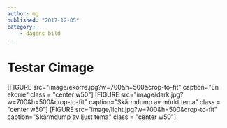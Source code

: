 ```yaml
---
author: mg
published: "2017-12-05"
category:
    - dagens bild
...
```

Testar Cimage
==================================



[FIGURE src="image/ekorre.jpg?w=700&h=500&crop-to-fit" caption="En ekorre" class = "center w50"]
[FIGURE src="image/dark.jpg?w=700&h=500&crop-to-fit" caption="Skärmdump av mörkt tema" class = "center w50"]
[FIGURE src="image/light.jpg?w=700&h=500&crop-to-fit" caption="Skärmdump av ljust tema" class = "center w50"]
